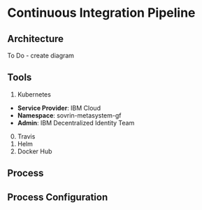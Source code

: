 # Continuous Integration Pipeline

## Architecture

To Do - create diagram

## Tools

1. Kubernetes
  * **Service Provider**: IBM Cloud
  * **Namespace**: sovrin-metasystem-gf
  * **Admin**: IBM Decentralized Identity Team
0. Travis
0. Helm
0. Docker Hub

## Process

## Process Configuration
